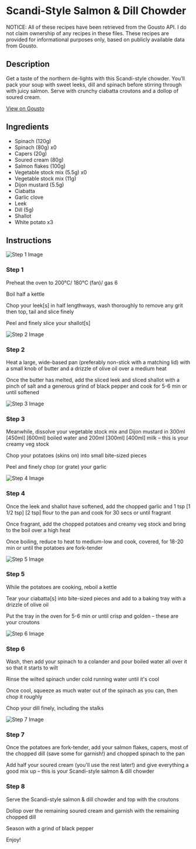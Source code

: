# Scandi-Style Salmon & Dill Chowder

NOTICE: All of these recipes have been retrieved from the Gousto API. I do not claim ownership of any recipes in these files. These recipes are provided for informational purposes only, based on publicly available data from Gousto.

## Description

Get a taste of the northern de-lights with this Scandi-style chowder. You’ll pack your soup with sweet leeks, dill and spinach before stirring through with juicy salmon. Serve with crunchy ciabatta croutons and a dollop of soured cream. 

[View on Gousto](https://www.gousto.co.uk/recipes/cookbook/scandi-style-salmon-flakes-dill-soured-cream-chowder)

## Ingredients

- Spinach (120g)
- Spinach (80g) x0
- Capers (20g)
- Soured cream (80g)
- Salmon flakes (100g)
- Vegetable stock mix (5.5g) x0
- Vegetable stock mix (11g)
- Dijon mustard (5.5g)
- Ciabatta
- Garlic clove
- Leek
- Dill (5g)
- Shallot
- White potato x3

## Instructions

![Step 1 Image](https://production-media.gousto.co.uk/cms/recipe-step-image/Step-1-1667321645905-x200.jpg)

### Step 1

Preheat the oven to 200°C/ 180°C (fan)/ gas 6

Boil half a kettle

Chop your leek[s] in half lengthways, wash thoroughly to remove any grit then top, tail and slice finely

Peel and finely slice your shallot[s]

![Step 2 Image](https://production-media.gousto.co.uk/cms/recipe-step-image/Step-2-1667321689429-x200.jpg)

### Step 2

Heat a large, wide-based pan (preferably non-stick with a matching lid) with a small knob of butter and a drizzle of olive oil over a medium heat

Once the butter has melted, add the sliced leek and sliced shallot with a pinch of salt and a generous grind of black pepper and cook for 5-6 min or until softened

![Step 3 Image](https://production-media.gousto.co.uk/cms/recipe-step-image/Step-3-1667321694470-x200.jpg)

### Step 3

Meanwhile, dissolve your vegetable stock mix and Dijon mustard in 300ml <span class="text-purple">[450ml] </span><span class="text-danger">[600ml] </span>boiled water and 200ml <span class="text-purple">[300ml]</span> <span class="text-danger">[400ml]</span> milk – this is your creamy veg stock

Chop your potatoes (skins on) into small bite-sized pieces

Peel and finely chop (or grate) your garlic

![Step 4 Image](https://production-media.gousto.co.uk/cms/recipe-step-image/Step-4-1667321701733-x200.jpg)

### Step 4

Once the leek and shallot have softened, add the chopped garlic and 1 tsp <span class="text-purple">[1 1/2 tsp] </span><span class="text-danger">[2 tsp] </span>flour to the pan and cook for 30 secs or until fragrant

Once fragrant, add the chopped potatoes and creamy veg stock and bring to the boil over a high heat

Once boiling, reduce to heat to medium-low and cook, covered, for 18-20 min or until the potatoes are fork-tender

![Step 5 Image](https://production-media.gousto.co.uk/cms/recipe-step-image/Step-5-1667321707460-x200.jpg)

### Step 5

While the potatoes are cooking, reboil a kettle

Tear your ciabatta[s] into bite-sized pieces and add to a baking tray with a drizzle of olive oil

Put the tray in the oven for 5-6 min or until crisp and golden – these are your croutons

![Step 6 Image](https://production-media.gousto.co.uk/cms/recipe-step-image/Step-6-1667321712187-x200.jpg)

### Step 6

Wash, then add your spinach to a colander and pour boiled water all over it so that it starts to wilt

Rinse the wilted spinach under cold running water until it's cool

Once cool, squeeze as much water out of the spinach as you can, then chop it roughly

Chop your dill finely, including the stalks

![Step 7 Image](https://production-media.gousto.co.uk/cms/recipe-step-image/Step-7-1667321717593-x200.jpg)

### Step 7

Once the potatoes are fork-tender, add your salmon flakes, capers, most of the chopped dill (save some for garnish!) and chopped spinach to the pan

Add half your soured cream (you'll use the rest later!) and give everything a good mix up – this is your Scandi-style salmon & dill chowder

### Step 8

Serve the Scandi-style salmon & dill chowder and top with the croutons

Dollop over the remaining soured cream and garnish with the remaining chopped dill

Season with a grind of black pepper

Enjoy!

